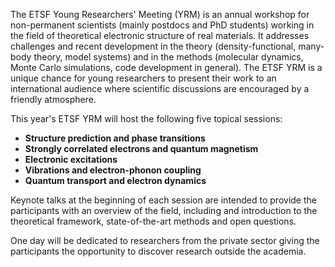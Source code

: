 The ETSF Young Researchers' Meeting (YRM) is an annual workshop for
non-permanent scientists (mainly postdocs and PhD students) working in the
field of theoretical electronic structure of real materials. It addresses
challenges and recent development in the theory (density-functional, many-body
theory, model systems) and in the methods (molecular dynamics, Monte Carlo
simulations, code development in general). The ETSF YRM is a unique chance for
young researchers to present their work to an international audience where
scientific discussions are encouraged by a friendly atmosphere.

This year's ETSF YRM will host the following five topical sessions:

 * **Structure prediction and phase transitions**
 * **Strongly correlated electrons and quantum magnetism**
 * **Electronic excitations**
 * **Vibrations and electron-phonon coupling**
 * **Quantum transport and electron dynamics**

Keynote talks at the beginning of each session are intended to provide the
participants with an overview of the field, including and introduction to the
theoretical framework, state-of-the-art methods and open questions.

One day will be dedicated to researchers from the private sector giving the
participants the opportunity to discover research outside the academia.

